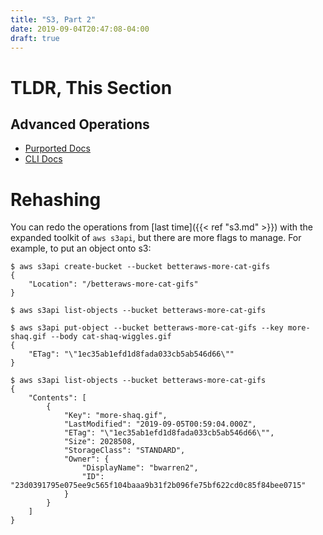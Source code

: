 ```yaml
---
title: "S3, Part 2"
date: 2019-09-04T20:47:08-04:00
draft: true
---
```


# TLDR, This Section

## Advanced Operations

* [Purported Docs](https://docs.aws.amazon.com/s3/)
* [CLI Docs](https://docs.aws.amazon.com/cli/latest/reference/s3api/)

# Rehashing

You can redo the operations from [last time]({{< ref "s3.md" >}}) with the expanded toolkit of `aws s3api`, but there are more flags to manage.  For example, to put an object onto s3:

```
$ aws s3api create-bucket --bucket betteraws-more-cat-gifs
{
    "Location": "/betteraws-more-cat-gifs"
}

$ aws s3api list-objects --bucket betteraws-more-cat-gifs

$ aws s3api put-object --bucket betteraws-more-cat-gifs --key more-shaq.gif --body cat-shaq-wiggles.gif
{
    "ETag": "\"1ec35ab1efd1d8fada033cb5ab546d66\""
}

$ aws s3api list-objects --bucket betteraws-more-cat-gifs
{
    "Contents": [
        {
            "Key": "more-shaq.gif",
            "LastModified": "2019-09-05T00:59:04.000Z",
            "ETag": "\"1ec35ab1efd1d8fada033cb5ab546d66\"",
            "Size": 2028508,
            "StorageClass": "STANDARD",
            "Owner": {
                "DisplayName": "bwarren2",
                "ID": "23d0391795e075ee9c565f104baaa9b31f2b096fe75bf622cd0c85f84bee0715"
            }
        }
    ]
}
```
